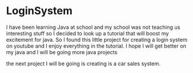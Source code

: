# LoginSystem
I have been learning Java at school and my school was not teaching us interesting stuff so I decided to look up a tutorial that will boost my excitement for java. So I found this little project for creating a login system on youtube and I enjoy everything in the tutorial. I hope I will get better on my java and I will be going more java projects

the next project I will be going is creating is a car sales system.
